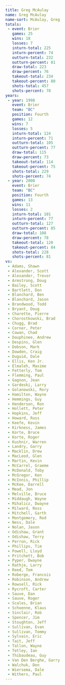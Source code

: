```yaml
---
title: Greg McAulay
name: Greg McAulay
name-sort: McAulay, Greg
totals:
 - event: Brier
   games: 25
   wins: 18
   losses: 7
   inturn-total: 225
   inturn-percent: 74
   outturn-total: 232
   outturn-percent: 81
   draw-total: 223
   draw-percent: 76
   takeout-total: 234
   takeout-percent: 80
   shots-total: 457
   shots-percent: 78
years:
 - year: 1998
   event: Brier
   team: "BC"
   position: Fourth
   games: 12
   wins: 7
   losses: 5
   inturn-total: 124
   inturn-percent: 71
   outturn-total: 105
   outturn-percent: 77
   draw-total: 115
   draw-percent: 73
   takeout-total: 114
   takeout-percent: 75
   shots-total: 229
   shots-percent: 74
 - year: 2000
   event: Brier
   team: "BC"
   position: Fourth
   games: 13
   wins: 11
   losses: 2
   inturn-total: 101
   inturn-percent: 77
   outturn-total: 127
   outturn-percent: 85
   draw-total: 108
   draw-percent: 78
   takeout-total: 120
   takeout-percent: 84
   shots-total: 228
   shots-percent: 81
vs:
 - Adams, Shawn
 - Alexander, Scott
 - Alexander, Trevor
 - Armstrong, Doug
 - Bailey, Scott
 - Bartlett, Don
 - Blanchard, Ben
 - Blanchard, Jason
 - Brandwood, Todd
 - Bryant, Doug
 - Charette, Pierre
 - Chorostkowski, Brad
 - Chugg, Brad
 - Corner, Peter
 - Cowan, Chad
 - Dauphinee, Andrew
 - Despins, Glen
 - Dobson, Mark
 - Dowden, Craig
 - Duguid, Dale
 - Ellis, Ken Jr.
 - Elmaleh, Maxime
 - Fetterly, Tom
 - Flemming, Paul
 - Gagnon, Jean
 - Gardeski, Larry
 - Golanowski, Rory
 - Hamilton, Wayne
 - Hemmings, Guy
 - Henderson, Ron
 - Hollett, Peter
 - Hopkins, Jeff
 - Howard, Russ
 - Keefe, Kevin
 - Kirkness, James
 - Korte, Bruce
 - Korte, Roger
 - Kushnir, Warren
 - Landry, Garry
 - Macklin, Drew
 - MacLeod, Glen
 - Martin, Kevin
 - McCarrel, Graeme
 - McDonald, Toby
 - McGregor, Ken
 - McInnis, Phillip
 - McKee, Darrell
 - Mead, Jon
 - Melville, Bruce
 - Middaugh, Wayne
 - Mihalicz, Dwayne
 - Milward, Ross
 - Mitchell, Garth
 - Montgomery, Rod
 - Ness, Dale
 - Nolan, Jason
 - Odishaw, Grant
 - Odishaw, Terry
 - Perron, Rick
 - Phillips, Tim
 - Powell, Lloyd
 - Pritchett, Bob
 - Pyper, Dwayne
 - Rathje, Larry
 - Reed, Tom
 - Roberge, Francois
 - Robinson, Andrew
 - Rowsell, Rick
 - Rycroft, Carter
 - Sauve, Dan
 - Sauve, Roger
 - Scales, Brian
 - Schoenne, Klaus
 - Sinclair, Rob
 - Spencer, Jim
 - Stoughton, Jeff
 - Sullivan, Evan
 - Sullivan, Tommy
 - Sylvain, Eric
 - Tait, Jeff
 - Tallon, Wayne
 - Tetley, Ian
 - Thibaudeau, Guy
 - Van Den Berghe, Garry
 - Walchuk, Don
 - Wiersema, Dale
 - Withers, Paul
---
```

